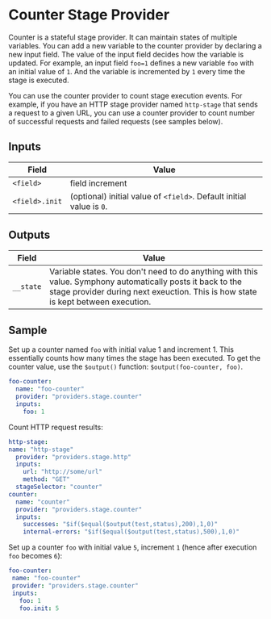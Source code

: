 # Counter Stage Provider

Counter is a stateful stage provider. It can maintain states of multiple variables. You can add a new variable to the counter provider by declaring a new input field. The value of the input field decides how the variable is updated. For example, an input field ```foo=1``` defines a new variable ```foo``` with an initial value of ```1```. And the variable is incremented by ```1``` every time the stage is executed. 

You can use the counter provider to count stage execution events. For example, if you have an HTTP stage provider named ```http-stage``` that sends a request to a given URL, you can use a counter provider to count number of successful requests and failed requests (see samples below).

## Inputs

| Field | Value|
|--------|--------|
| ```<field>``` | field increment
| ```<field>.init``` | (optional) initial value of ```<field>```. Default initial value is ```0```.


## Outputs

| Field | Value|
|--------|--------|
| ```__state``` | Variable states. You don't need to do anything with this value. Symphony automatically posts it back to the stage provider during next exeuction. This is how state is kept between execution. |

## Sample
Set up a counter named ```foo``` with initial value 1 and increment 1. This essentially counts how many times the stage has been executed. To get the counter value, use the ```$output()``` function: ```$output(foo-counter, foo)```.

```yaml
foo-counter:
  name: "foo-counter"
  provider: "providers.stage.counter"
  inputs:
    foo: 1      
```
Count HTTP request results:
```yaml
http-stage:
name: "http-stage"
  provider: "providers.stage.http"
  inputs:
    url: "http://some/url"
    method: "GET"
  stageSelector: "counter"    
counter:
  name: "counter"
  provider: "providers.stage.counter"
  inputs:
    successes: "$if($equal($output(test,status),200),1,0)"
    internal-errors: "$if($equal($output(test,status),500),1,0)"
 ```
 Set up a counter ```foo``` with initial value ```5```, increment ```1``` (hence after execution ```foo``` becomes ```6```):
 ```yaml
 foo-counter:
  name: "foo-counter"
  provider: "providers.stage.counter"
  inputs:
    foo: 1
    foo.init: 5  
```